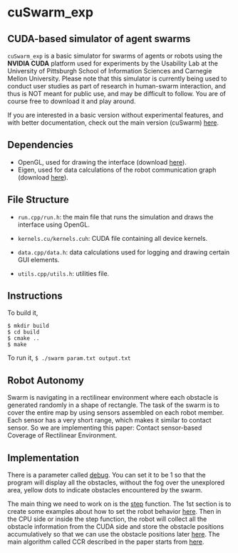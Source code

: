 # cuSwarm_exp

## CUDA-based simulator of agent swarms
`cuSwarm_exp` is a basic simulator for swarms of agents or robots using the **NVIDIA CUDA** platform used for experiments by the Usability Lab at the University of Pittsburgh School of Information Sciences and Carnegie Mellon University. Please note that this simulator is currently being used to conduct user studies as part of research in human-swarm interaction, and thus is NOT meant for public use, and may be difficult to follow. You are of course free to download it and play around.

If you are interested in a basic version without experimental features, and with better documentation, check out the main version (cuSwarm) [here](https://github.com/pmwalk/cuSwarm).

## Dependencies
- OpenGL, used for drawing the interface (download [here](https://www.opengl.org/wiki/Getting_Started#Downloading_OpenGL)).
- Eigen, used for data calculations of the robot communication graph (download [here](http://eigen.tuxfamily.org/index.php?title=Main_Page)).

## File Structure
- `run.cpp/run.h`: the main file that runs the simulation and draws the interface using OpenGL.

- `kernels.cu/kernels.cuh`: CUDA file containing all device kernels.

- `data.cpp/data.h`: data calculations used for logging and drawing certain GUI elements.

- `utils.cpp/utils.h`: utilities file.


## Instructions
To build it,
```
$ mkdir build
$ cd build
$ cmake ..
$ make
```

To run it, `$ ./swarm param.txt output.txt`

## Robot Autonomy
Swarm is navigating in a rectilinear environment where each obstacle is generated randomly in a shape of rectangle. The task of the swarm is to cover the entire map by using sensors assembled on each robot member. Each sensor has a very short range, which makes it similar to contact sensor. So we are implementing this paper: Contact sensor-based Coverage of Rectilinear Environment.

## Implementation
There is a parameter called [debug](https://github.com/Shentheman/cuSwarm_exp/blob/new_draw/cuSwarm_exp/params.txt#L3). You can set it to be 1 so that the program will display all the obstacles, without the fog over the unexplored area, yellow dots to indicate obstacles encountered by the swarm.

The main thing we need to work on is the [step](https://github.com/Shentheman/cuSwarm_exp/blob/new_draw/cuSwarm_exp/run.cpp#L1411) function. The 1st section is to create some examples about how to set the robot behavior [here](https://github.com/Shentheman/cuSwarm_exp/blob/new_draw/cuSwarm_exp/run.cpp#L1459). Then in the CPU side or inside the step function, the robot will collect all the obstacle information from the CUDA side and store the obstacle positions accumulatively so that we can use the obstacle positions later [here](https://github.com/Shentheman/cuSwarm_exp/blob/new_draw/cuSwarm_exp/run.cpp#L1486). The main algorithm called CCR described in the paper <contact sensor based coverage of rectilineare environments> starts from [here](https://github.com/Shentheman/cuSwarm_exp/blob/new_draw/cuSwarm_exp/run.cpp#L1503).




